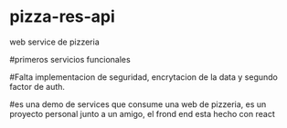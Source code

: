 # pizza-res-api

web service de pizzeria

#primeros servicios funcionales

#Falta implementacion de seguridad, encrytacion de la data y segundo factor de auth.

#es una demo de services que consume una web de pizzeria, es un proyecto personal junto a un amigo, el frond end esta hecho con react
